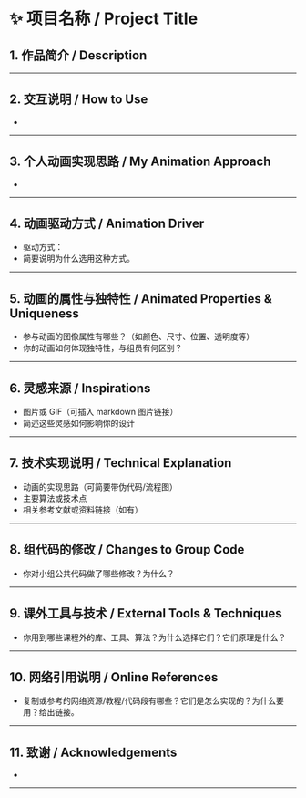 # ✨ 项目名称 / Project Title

## 1. 作品简介 / Description

<!-- 简要介绍你的作品，整体功能和动画效果 -->

---

## 2. 交互说明 / How to Use

- <!-- 这里填写：如何与作品互动、操作指引、如何让动画“活起来” -->

---

## 3. 个人动画实现思路 / My Animation Approach

- <!-- 你是如何基于小组代码设计并实现自己的动画的？你的总体策略是什么？ -->

---

## 4. 动画驱动方式 / Animation Driver

- 驱动方式：<!-- （请选择一项：音频 / 用户交互 / Perlin 噪声 / 时间 / 其它） -->
- 简要说明为什么选用这种方式。

---

## 5. 动画的属性与独特性 / Animated Properties & Uniqueness

- 参与动画的图像属性有哪些？（如颜色、尺寸、位置、透明度等）
- 你的动画如何体现独特性，与组员有何区别？

---

## 6. 灵感来源 / Inspirations

- 图片或 GIF（可插入 markdown 图片链接）
- 简述这些灵感如何影响你的设计

---

## 7. 技术实现说明 / Technical Explanation

- 动画的实现思路（可简要带伪代码/流程图）
- 主要算法或技术点
- 相关参考文献或资料链接（如有）

---

## 8. 组代码的修改 / Changes to Group Code

- 你对小组公共代码做了哪些修改？为什么？

---

## 9. 课外工具与技术 / External Tools & Techniques

- 你用到哪些课程外的库、工具、算法？为什么选择它们？它们原理是什么？

---

## 10. 网络引用说明 / Online References

- 复制或参考的网络资源/教程/代码段有哪些？它们是怎么实现的？为什么要用？给出链接。

---

## 11. 致谢 / Acknowledgements

- <!-- 可以感谢灵感来源、参考项目、协助的同学等 -->

---

